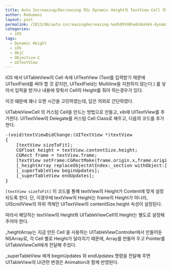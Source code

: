 ```yaml
---
title: Auto Increasing/Decreasing 하는 Dynamic Height의 TextView Cell 만들기
author: Rodumani
layout: post
permalink: /2013/06/auto-increasingdecreasing-%ed%95%98%eb%8a%94-dynamic-height%ec%9d%98-textview-cell-%eb%a7%8c%eb%93%a4%ea%b8%b0/
categories:
  - iOS
tags:
  - Dynamic Height
  - iOS
  - ObjC
  - Objective-C
  - UITextView
---
```

iOS 에서 UITableView의 Cell 속에 UITextView (Text를 입력받기 때문에 UITextField를 써야 할 것 같지만, UITextField는 Multiline을 지원하지 않는다.) 를 넣어서 입력을 받거나 내용에 맞춰서 Cell의 Height를 줘야 하는경우가 있다. 

이것 떄문에 꽤나 오랜 시간을 고민하였는데, 답은 의외로 간단하였다. 

UITableViewCell 의 커스텀 Cell을 만드는 방법으로 만들고, xib에 UITextView를 추가한다. UITextView의 Delegate를 커스텀 Cell Class로 해두고, 다음의 코드를 추가한다. 

<pre class="lang:objc decode:true " >-(void)textViewDidChange:(UITextView *)textView
{
    [textView sizeToFit];
    CGFloat height = textView.contentSize.height;
    CGRect frame = textView.frame;
    [textView setFrame:CGRectMake(frame.origin.x,frame.origin.y,frame.size.width, height)];
    [_heightArray replaceObjectAtIndex:_section withObject:[NSNumber numberWithFloat:(height+VIEW_MARGIN)&gt;45?height+VIEW_MARGIN:45]];
    [_superTableView beginUpdates];
    [_superTableView endUpdates];
}</pre>

`[textView sizeToFit]` 이 코드를 통해 textView의 Height가 Content에 맞게 설정되도록 한다. 단, 이경우에 textView의 Height는 frame의 Height가 아니라, UIScrollView의 하위 객체인 UITextView의 contentSize.height 속성이 설정된다. 

따라서 해당하는 textView의 Height와 UITableViewCell의 Height는 별도로 설정해 주어야 한다. 

_heightArray는 지금 만든 Cell 을 사용하는 UITableViewController에서 만들어둔 NSArray로, 각 Cell 별로 Height가 달라지기 때문에, Array를 만들어 두고 Pointer를 UITableViewCell에게 전달해 주었다. 

_superTableView 에게 beginUpdates 와 endUpdates 명령을 전달해 주면 UITableView의 UI관련 변경은 Animation과 함께 반영된다.